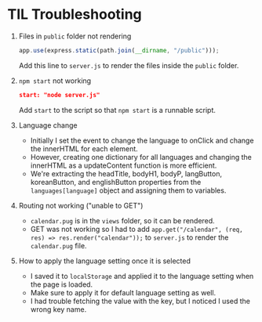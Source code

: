 # TIL Troubleshooting

1. Files in `public` folder not rendering

    ```js
    app.use(express.static(path.join(__dirname, "/public")));
    ```

    Add this line to `server.js` to render the files inside  the `public` folder.

2. `npm start` not working

    ```json
    start: "node server.js"
    ```

    Add `start` to the script so that `npm start` is a runnable script.

3. Language change
    - Initially I set the event to change the language to onClick and change the innerHTML for each element.
    - However, creating one dictionary for all languages and changing the innerHTML as a updateContent function is more efficient.
    - We're extracting the headTitle, bodyH1, bodyP, langButton, koreanButton, and englishButton properties from the `languages[language]` object and assigning them to variables.

4. Routing not working ("unable to GET")
    - `calendar.pug` is in the `views` folder, so it can be rendered.
    - GET was not working so I had to add `app.get("/calendar", (req, res) => res.render("calendar"));` to `server.js` to render the `calendar.pug` file.

5. How to apply the language setting once it is selected
    - I saved it to `localStorage` and applied it to the language setting when the page is loaded.
    - Make sure to apply it for default language setting as well.
    - I had trouble fetching the value with the key, but I noticed I used the wrong key name.
